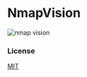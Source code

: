 # NmapVision
![nmap vision](https://user-images.githubusercontent.com/23563528/44610610-27bc0c80-a7fd-11e8-9654-b7d84cc3b610.gif)

### License
[MIT](LICENSE)
